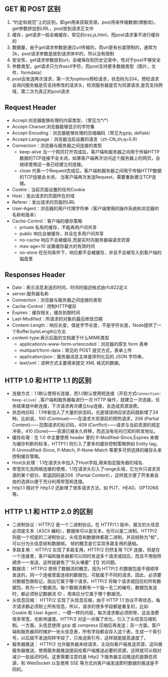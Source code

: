 ## GET 和 POST 区别

1. “约定和规范”上的区别，即get用来获取资源，post用来传输数据(增删改)，get参数拼加到URL，post放到请求正文中
2. 缓存，get请求一般会被缓存，常见的css,js,html，而post请求事不进行缓存的
3. 数据量，由于get请求参数是通过url传输的，而url是有长度限制的，通常为2k，post请求参数是放到请求体中的，所以没有限制
4. 安全性，get请求参数放到url，会被保存到历史记录中，性对于post不够安全
5. 参数类型，get请求只允许ascll字符，而post支持更多数据类型（图片，文件，formdata）
6. post会发送两次请求，第一次为options预检请求，状态码为204，预检请求会询问服务器是否支持修改的请求头，检测服务器是否为同源请求,是否支持跨域，第二次为真正的post请求

## Request Header

- Accept:浏览器能够处理的内容类型，（常见为*/*）
- Accept-Charset:浏览器能够显示的字符集
- Accept-Encoding：浏览器能够处理的压缩编码（常见为gzip, deflate）
- Accept-Language：浏览器当前设置的语言（zh-CN,zh;q=0.9）
- Connection：浏览器与服务器之间连接的类型
  - keep-alive  当一个网页打开完成后，客户端和服务器之间用于传输HTTP数据的TCP连接不会关闭，如果客户端再次访问这个服务器上的网页，会继续使用这一条已经建立的连接。
  - close 代表一个Request完成后，客户端和服务器之间用于传输HTTP数据的TCP连接会关闭， 当客户端再次发送Request，需要重新建立TCP连接。
- Cookie：当前页面设置的任何Cookie
- Host：发出请求的页面所在的域
- Referer：发出请求的页面的URL
- User-Agent：浏览器的用户代理字符串（客户端使用的操作系统和浏览器的名称和版本）
- Cache-Control：客户端的缓存策略
  - private 私有的缓存，不能再用户间共享
  - public 响应会被缓存，并且在多用户间共享
  - no-cache 响应不会被缓存,而是实时向服务器端请求资源
  - max-age=10 设置缓存最大的有效时间
  - no-store 在任何条件下，响应都不会被缓存，并且不会被写入到客户端的磁盘里


## Responses Header
- Date：表示消息发送的时间，时间的描述格式由rfc822定义
- server:服务器名称
- Connection：浏览器与服务器之间连接的类型
- Cache-Control：控制HTTP缓存
- Expires：缓存相关，缓存到期时间
- Last-Modified：所请求的对象的最后修改日期
- Content-Length：响应长度，值是字节长度，不是字符长度，Node提供了一个Buffer.byteLength()方法
- content-type:表示后面的文档属于什么MIME类型
  - application/x-www-form-urlencoded：浏览器的原生 form 表单
  - multipart/form-data：常见的 POST 提交方式，表单上传
  - application/json：服务器消息主体是序列化后的 JSON 字符串。
  - text/xml：该种方式主要用来提交 XML 格式的数据。
  

## HTTP 1.0 和 HTTP 1.1 的区别
- 连接方式：1.1默认使用长连接，而1.0默认使用短连接（开启方式`Connection: Keep-alive`）,客户端和服务器每进行一次 HTTP 操作，就建立一次连接，任务结束就中断连接，下次请求再次建立tcp连接，会造成资源浪费。
- 状态响应码：1.1中新加入了大量的状态码，光是错误响应状态码就新增了24种。比如说，100 (Continue)​——在请求大资源前的预热请求，206 (Partial Content)​——范围请求的标识码，409 (Conflict)​——请求与当前资源的规定冲突，410 (Gone)——资源已被永久转移，而且没有任何已知的转发地址。
- 缓存处理：在 1.0 中主要使用 header 里的 If-Modified-Since,Expires 来做为缓存判断的标准，HTTP1.1 则引入了更多的缓存控制策略例如 Entity tag，If-Unmodified-Since, If-Match, If-None-Match 等更多可供选择的缓存头来控制缓存策略。
- Host头处理：1.1在请求头中加入了Host字段,用来指定服务器的域名.
- 带宽优化及网络连接的使用，1.1在请求头引入了range头域，它允许只请求资源的某个部分，即返回码是206（Partial Content），这样就方便了开发者自由的选择以便于充分利用带宽和连接。
- http1.1 相对于 http1.0 还新增了很多请求方法，如 PUT、HEAD、OPTIONS 等。

## HTTP 1.1 和 HTTP 2.0 的区别
- 二进制协议：HTTP/2 是一个二进制协议。在 HTTP/1.1 版中，报文的头信息必须是文本（ASCII 编码），数据体可以是文本，也可以是二进制。HTTP/2 则是一个彻底的二进制协议，头信息和数据体都是二进制，并且统称为"帧"，可以分为头信息帧和数据帧。 帧的概念是它实现多路复用的基础。
- 多路复用： HTTP/2 实现了多路复用，HTTP/2 仍然复用 TCP 连接，但是在一个连接里，客户端和服务器都可以同时发送多个请求或回应，而且不用按照顺序一一发送，这样就避免了"队头堵塞"【1】的问题。
- 数据流： HTTP/2 使用了数据流的概念，因为 HTTP/2 的数据包是不按顺序发送的，同一个连接里面连续的数据包，可能属于不同的请求。因此，必须要对数据包做标记，指出它属于哪个请求。HTTP/2 将每个请求或回应的所有数据包，称为一个数据流。每个数据流都有一个独一无二的编号。数据包发送时，都必须标记数据流 ID ，用来区分它属于哪个数据流。
- 头信息压缩： HTTP/2 实现了头信息压缩，由于 HTTP 1.1 协议不带状态，每次请求都必须附上所有信息。所以，请求的很多字段都是重复的，比如 Cookie 和 User Agent ，一模一样的内容，每次请求都必须附带，这会浪费很多带宽，也影响速度。HTTP/2 对这一点做了优化，引入了头信息压缩机制。一方面，头信息使用 gzip 或 compress 压缩后再发送；另一方面，客户端和服务器同时维护一张头信息表，所有字段都会存入这个表，生成一个索引号，以后就不发送同样字段了，只发送索引号，这样就能提高速度了。
- 服务器推送： HTTP/2 允许服务器未经请求，主动向客户端发送资源，这叫做服务器推送。使用服务器推送提前给客户端推送必要的资源，这样就可以相对减少一些延迟时间。这里需要注意的是 http2 下服务器主动推送的是静态资源，和 WebSocket 以及使用 SSE 等方式向客户端发送即时数据的推送是不同的。


